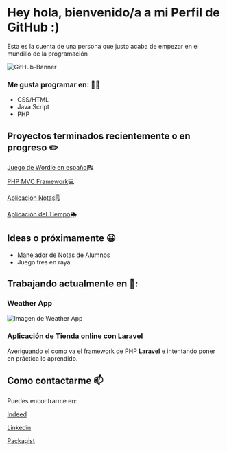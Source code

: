 # Hey hola, bienvenido/a a mi Perfil de GitHub :)
Esta es la cuenta de una persona que justo acaba de empezar en el mundillo de la programación


![GitHub-Banner](https://github.com/JuanIgnaso/JuanIgnaso/assets/104755375/86648457-e31a-4db0-b741-b51f972e222b)



### Me gusta programar en: 👨‍💻

<ul>
  <li>CSS/HTML</li>
  <li>Java Script</li>
  <li>PHP</li>
</ul>


## Proyectos terminados recientemente o en progreso ✏️

[Juego de Wordle en español](https://github.com/JuanIgnaso/Wordle-ES-Juego)🔠

[PHP MVC Framework](https://github.com/JuanIgnaso/php-mvc-framework)💻

[Aplicación Notas](https://github.com/JuanIgnaso/Notes-App)🗒️

[Aplicación del Tiempo](https://github.com/JuanIgnaso/Weather-App)🌦️


## Ideas o próximamente 😀
<ul>
  <li>Manejador de Notas de Alumnos</li>
  <li>Juego tres en raya</li>
</ul>

## Trabajando actualmente en 🔭:

### Weather App

![Imagen de Weather App](https://github.com/JuanIgnaso/JuanIgnaso/assets/104755375/8045138f-9579-4d8a-a62a-847473ea2093)

### Aplicación de Tienda online con Laravel

Averiguando el como va el framework de PHP **Laravel** e intentando poner en práctica lo aprendido.


## Como contactarme 📫

Puedes encontrarme en: 

[Indeed](https://profile.indeed.com/?hl=es_ES&co=ES&from=gnav-homepage)

[Linkedin](https://www.linkedin.com/in/juan-ignacio-navarrete-soli%C3%B1o-935308282/)

[Packagist](https://packagist.org/users/JuanNavarrete/packages/)


<!--
**JuanIgnaso/JuanIgnaso** is a ✨ _special_ ✨ repository because its `README.md` (this file) appears on your GitHub profile.

Here are some ideas to get you started:

- 🔭 I’m currently working on ...
- 🌱 I’m currently learning ...
- 👯 I’m looking to collaborate on ...
- 🤔 I’m looking for help with ...
- 💬 Ask me about ...
- 📫 How to reach me: ...
- 😄 Pronouns: ...
- ⚡ Fun fact: ...
-->
